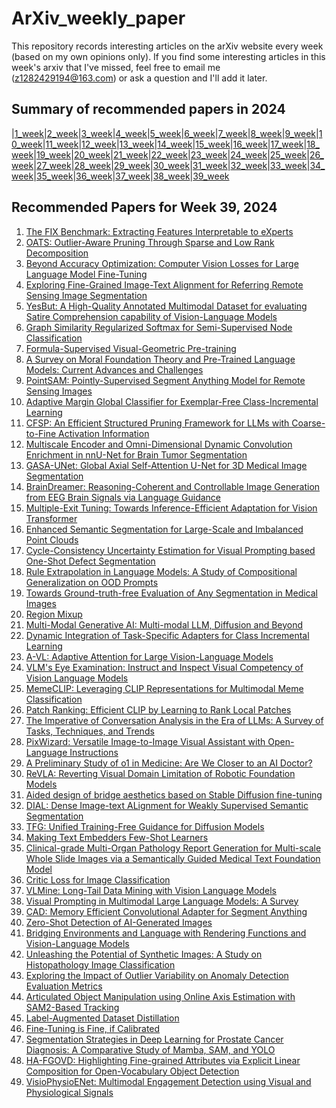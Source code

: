 # ArXiv_weekly_paper
This repository records interesting articles on the arXiv website every week (based on my own opinions only).
If you find some interesting articles in this week's arxiv that I've missed, feel free to email me (z1282429194@163.com) or ask a question and I'll add it later.

## Summary of recommended papers in 2024
<!-- | | | | |
|--------|--------|--------|--------| -->
|[1_week](https://github.com/Fatflower/ArXiv_weekly_paper/blob/main/2024/1_week.md)|[2_week](https://github.com/Fatflower/ArXiv_weekly_paper/blob/main/2024/2_week.md)|[3_week](https://github.com/Fatflower/ArXiv_weekly_paper/blob/main/2024/3_week.md)|[4_week](https://github.com/Fatflower/ArXiv_weekly_paper/blob/main/2024/4_week.md)|[5_week](https://github.com/Fatflower/ArXiv_weekly_paper/blob/main/2024/5_week.md)|[6_week](https://github.com/Fatflower/ArXiv_weekly_paper/blob/main/2024/6_week.md)|[7_week](https://github.com/Fatflower/ArXiv_weekly_paper/blob/main/2024/7_week.md)|[8_week](https://github.com/Fatflower/ArXiv_weekly_paper/blob/main/2024/8_week.md)|[9_week](https://github.com/Fatflower/ArXiv_weekly_paper/blob/main/2024/9_week.md)|[10_week](https://github.com/Fatflower/ArXiv_weekly_paper/blob/main/2024/10_week.md)|[11_week](https://github.com/Fatflower/ArXiv_weekly_paper/blob/main/2024/11_week.md)|[12_week](https://github.com/Fatflower/ArXiv_weekly_paper/blob/main/2024/12_week.md)|[13_week](https://github.com/Fatflower/ArXiv_weekly_paper/blob/main/2024/13_week.md)|[14_week](https://github.com/Fatflower/ArXiv_weekly_paper/blob/main/2024/14_week.md)|[15_week](https://github.com/Fatflower/ArXiv_weekly_paper/blob/main/2024/15_week.md)|[16_week](https://github.com/Fatflower/ArXiv_weekly_paper/blob/main/2024/16_week.md)|[17_week](https://github.com/Fatflower/ArXiv_weekly_paper/blob/main/2024/17_week.md)|[18_week](https://github.com/Fatflower/ArXiv_weekly_paper/blob/main/2024/18_week.md)|[19_week](https://github.com/Fatflower/ArXiv_weekly_paper/blob/main/2024/19_week.md)|[20_week](https://github.com/Fatflower/ArXiv_weekly_paper/blob/main/2024/20_week.md)|[21_week](https://github.com/Fatflower/ArXiv_weekly_paper/blob/main/2024/21_week.md)|[22_week](https://github.com/Fatflower/ArXiv_weekly_paper/blob/main/2024/22_week.md)|[23_week](https://github.com/Fatflower/ArXiv_weekly_paper/blob/main/2024/23_week.md)|[24_week](https://github.com/Fatflower/ArXiv_weekly_paper/blob/main/2024/24_week.md)|[25_week](https://github.com/Fatflower/ArXiv_weekly_paper/blob/main/2024/25_week.md)|[26_week](https://github.com/Fatflower/ArXiv_weekly_paper/blob/main/2024/26_week.md)|[27_week](https://github.com/Fatflower/ArXiv_weekly_paper/blob/main/2024/27_week.md)|[28_week](https://github.com/Fatflower/ArXiv_weekly_paper/blob/main/2024/28_week.md)|[29_week](https://github.com/Fatflower/ArXiv_weekly_paper/blob/main/2024/29_week.md)|[30_week](https://github.com/Fatflower/ArXiv_weekly_paper/blob/main/2024/30_week.md)|[31_week](https://github.com/Fatflower/ArXiv_weekly_paper/blob/main/2024/31_week.md)|[32_week](https://github.com/Fatflower/ArXiv_weekly_paper/blob/main/2024/32_week.md)|[33_week](https://github.com/Fatflower/ArXiv_weekly_paper/blob/main/2024/33_week.md)|[34_week](https://github.com/Fatflower/ArXiv_weekly_paper/blob/main/2024/34_week.md)|[35_week](https://github.com/Fatflower/ArXiv_weekly_paper/blob/main/2024/35_week.md)|[36_week](https://github.com/Fatflower/ArXiv_weekly_paper/blob/main/2024/36_week.md)|[37_week](https://github.com/Fatflower/ArXiv_weekly_paper/blob/main/2024/37_week.md)|[38_week](https://github.com/Fatflower/ArXiv_weekly_paper/blob/main/2024/38_week.md)|[39_week](https://github.com/Fatflower/ArXiv_weekly_paper/blob/main/2024/39_week.md)




<!-- | | | | | -->

## Recommended Papers for Week 39, 2024

1. [The FIX Benchmark: Extracting Features Interpretable to eXperts](https://arxiv.org/abs/2409.13684)
2. [OATS: Outlier-Aware Pruning Through Sparse and Low Rank Decomposition](https://arxiv.org/abs/2409.13652)
3. [Beyond Accuracy Optimization: Computer Vision Losses for Large Language Model Fine-Tuning](https://arxiv.org/abs/2409.13641)
4. [Exploring Fine-Grained Image-Text Alignment for Referring Remote Sensing Image Segmentation](https://arxiv.org/abs/2409.13637)
5. [YesBut: A High-Quality Annotated Multimodal Dataset for evaluating Satire Comprehension capability of Vision-Language Models](https://arxiv.org/abs/2409.13592)
6. [Graph Similarity Regularized Softmax for Semi-Supervised Node Classification](https://arxiv.org/abs/2409.13544)
7. [Formula-Supervised Visual-Geometric Pre-training](https://arxiv.org/abs/2409.13535)
8. [A Survey on Moral Foundation Theory and Pre-Trained Language Models: Current Advances and Challenges](https://arxiv.org/abs/2409.13521)
9. [PointSAM: Pointly-Supervised Segment Anything Model for Remote Sensing Images](https://arxiv.org/abs/2409.13401)
10. [Adaptive Margin Global Classifier for Exemplar-Free Class-Incremental Learning](https://arxiv.org/abs/2409.13275)
11. [CFSP: An Efficient Structured Pruning Framework for LLMs with Coarse-to-Fine Activation Information](https://arxiv.org/abs/2409.13199)
12. [Multiscale Encoder and Omni-Dimensional Dynamic Convolution Enrichment in nnU-Net for Brain Tumor Segmentation](https://arxiv.org/abs/2409.13229)
13. [GASA-UNet: Global Axial Self-Attention U-Net for 3D Medical Image Segmentation](https://arxiv.org/abs/2409.13146)
14. [BrainDreamer: Reasoning-Coherent and Controllable Image Generation from EEG Brain Signals via Language Guidance](https://arxiv.org/abs/2409.14021)
15. [Multiple-Exit Tuning: Towards Inference-Efficient Adaptation for Vision Transformer](https://arxiv.org/abs/2409.13999)
16. [Enhanced Semantic Segmentation for Large-Scale and Imbalanced Point Clouds](https://arxiv.org/abs/2409.13983)
17. [Cycle-Consistency Uncertainty Estimation for Visual Prompting based One-Shot Defect Segmentation](https://arxiv.org/abs/2409.13984)
18. [Rule Extrapolation in Language Models: A Study of Compositional Generalization on OOD Prompts](https://arxiv.org/abs/2409.13728)
19. [Towards Ground-truth-free Evaluation of Any Segmentation in Medical Images](https://arxiv.org/abs/2409.14874)
20. [Region Mixup](https://arxiv.org/abs/2409.15028)
21. [Multi-Modal Generative AI: Multi-modal LLM, Diffusion and Beyond](https://arxiv.org/abs/2409.14993)
22. [Dynamic Integration of Task-Specific Adapters for Class Incremental Learning](https://arxiv.org/abs/2409.14983)
23. [A-VL: Adaptive Attention for Large Vision-Language Models](https://arxiv.org/abs/2409.14846)
24. [VLM's Eye Examination: Instruct and Inspect Visual Competency of Vision Language Models](https://arxiv.org/abs/2409.14759)
25. [MemeCLIP: Leveraging CLIP Representations for Multimodal Meme Classification](https://arxiv.org/abs/2409.14703)
26. [Patch Ranking: Efficient CLIP by Learning to Rank Local Patches](https://arxiv.org/abs/2409.14607)
27. [The Imperative of Conversation Analysis in the Era of LLMs: A Survey of Tasks, Techniques, and Trends](https://arxiv.org/abs/2409.14195)
28. [PixWizard: Versatile Image-to-Image Visual Assistant with Open-Language Instructions](https://arxiv.org/abs/2409.15278)
29. [A Preliminary Study of o1 in Medicine: Are We Closer to an AI Doctor?](https://arxiv.org/abs/2409.15277)
30. [ReVLA: Reverting Visual Domain Limitation of Robotic Foundation Models](https://arxiv.org/abs/2409.15250)
31. [Aided design of bridge aesthetics based on Stable Diffusion fine-tuning](https://arxiv.org/abs/2409.15812)
32. [DIAL: Dense Image-text ALignment for Weakly Supervised Semantic Segmentation](https://arxiv.org/abs/2409.15801)
33. [TFG: Unified Training-Free Guidance for Diffusion Models](https://arxiv.org/abs/2409.15761)
34. [Making Text Embedders Few-Shot Learners](https://arxiv.org/abs/2409.15700)
35. [Clinical-grade Multi-Organ Pathology Report Generation for Multi-scale Whole Slide Images via a Semantically Guided Medical Text Foundation Model](https://arxiv.org/abs/2409.15574)
36. [Critic Loss for Image Classification](https://arxiv.org/abs/2409.15565)
37. [VLMine: Long-Tail Data Mining with Vision Language Models](https://arxiv.org/abs/2409.15486)
38. [Visual Prompting in Multimodal Large Language Models: A Survey](https://arxiv.org/abs/2409.15310)
39. [CAD: Memory Efficient Convolutional Adapter for Segment Anything](https://arxiv.org/abs/2409.15889)
40. [Zero-Shot Detection of AI-Generated Images](https://arxiv.org/abs/2409.15875)
41. [Bridging Environments and Language with Rendering Functions and Vision-Language Models](https://arxiv.org/abs/2409.16024)
42. [Unleashing the Potential of Synthetic Images: A Study on Histopathology Image Classification](https://arxiv.org/abs/2409.16002)
43. [Exploring the Impact of Outlier Variability on Anomaly Detection Evaluation Metrics](https://arxiv.org/abs/2409.15986)
44. [Articulated Object Manipulation using Online Axis Estimation with SAM2-Based Tracking](https://arxiv.org/abs/2409.16287)
45. [Label-Augmented Dataset Distillation](https://arxiv.org/abs/2409.16239)
46. [Fine-Tuning is Fine, if Calibrated](https://arxiv.org/abs/2409.16223)
47. [Segmentation Strategies in Deep Learning for Prostate Cancer Diagnosis: A Comparative Study of Mamba, SAM, and YOLO](https://arxiv.org/abs/2409.16205)
48. [HA-FGOVD: Highlighting Fine-grained Attributes via Explicit Linear Composition for Open-Vocabulary Object Detection](https://arxiv.org/abs/2409.16136)
49. [VisioPhysioENet: Multimodal Engagement Detection using Visual and Physiological Signals](https://arxiv.org/abs/2409.16126)